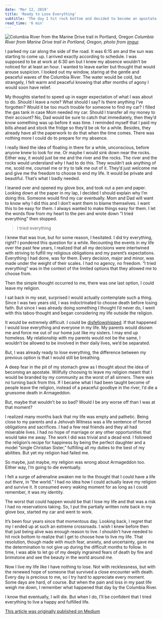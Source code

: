 ```yaml
---
date: 'Mar 12, 2019'
title: 'Ready to Lose Everything'
subtitle: 'The day I hit rock bottom and decided to become an apostate.'
read_time: '6 min'
---
```


![Columbia River from the Marine Drive trail in Portland, Oregon](/images/columbia-river.png)
_Columbia River from Marine Drive trail in Portland, Oregon, photo from [imgur](https://imgur.com/ZHzQH7V)._

I parked my car along the side of the road. It was 6:15 am and the sun was starting to come up. I arrived exactly according to schedule. I was supposed to be at work at 6:30 am but I knew my absence wouldn’t be noticed for at least an hour. I wanted to leave earlier but thought that would arouse suspicion. I looked out my window, staring at the gentle and peaceful waves of the Columbia River. The water would be cold, but strangely, I felt warm and peaceful knowing that after months of agony I would soon have relief.

My thoughts started to speed up in eager expectation of what I was about to do. Should I leave a note? What should I say? Is there anything I’ve forgotten? Would it be too much trouble for someone to find my car? I filled the gas tank in case Mom needed my car. Should I transfer all my money to their account? No, Dad would be sure to catch that immediately, then they’d know something was up before it was time. I reminded myself that I paid my bills ahead and stock the fridge so they’d be ok for a while. Besides, they already have all the paperwork to do that when the time comes. There was nothing more I could do to prepare for my absence.

I really liked the idea of floating in there for a while, unconscious, before anyone knew to look for me. Or maybe I would sink down near the rocks. Either way, it would just be me and the river and the rocks. The river and the rocks would understand why I had to do this. They wouldn’t ask anything of me, scold me, counsel me or try to talk me out of it. They’d just welcome me and give me the freedom to choose to end my life. It would be private and beautiful. That’s what I badly needed.

I leaned over and opened my glove box, and took out a pen and paper. Looking down at the paper in my lap, I decided I should explain why I’m doing this. Someone would find my car eventually. Mom and Dad will want to know why I did this and I don’t want them to blame themselves. I want this to be easy for them. I always wanted to make things easy for them. I let the words flow from my heart to the pen and wrote down “I tried everything” then stopped.

> I tried everything

I knew that was true, but for some reason, I hesitated. I did try everything, right? I pondered this question for a while. Recounting the events in my life over the past few years, I realized that all my decisions were intertwined with striving to fulfill my religious obligations and my parent’s expectations. Everything I had done, was for them. Every decision, major and minor, was made under the weight of their scales. I had no agency, no freedom. “I tried everything” was in the context of the limited options that they allowed me to choose from.

Then the simple thought occurred to me, there was one last option, I could leave my religion.

I sat back in my seat, surprised I would actually contemplate such a thing. Since I was two years old, I was indoctrinated to choose death before losing faith. But since I was already doing something I thought I’d never do, I went with this taboo thought and began considering my life outside the religion.

It would be extremely difficult. I could be [disfellowshipped](https://www.jwfacts.com/watchtower/disfellowship-shunning.php). If that happened I would lose everything and everyone in my life. My parents would disown me and force me out of our home just like my sisters. I may end up homeless. My relationship with my parents would not be the same, I wouldn’t be allowed to be involved in their daily lives, we’d be separated.

But, I was already ready to lose everything, the difference between my previous option is that I would still be breathing.

A deep fear in the pit of my stomach grew as I thought about the idea of becoming an apostate. Willfully choosing to leave my religion meant that I would be branded by my community as the worst of all sinners. There was no turning back from this. If I became what I had been taught become of people leave the religion, instead of a peaceful goodbye in the river, I’d die a gruesome death in Armageddon.

But, maybe that wouldn’t be so bad? Would I be any worse off than I was at that moment?

I realized many months back that my life was empty and pathetic. Being close to my parents and a Jehovah Witness was a life sentence of forced obligations and sacrifices. I had a few real friends and they all had miserable lives. I had no hope of marriage or any other opportunities that would take me away. The work I did was trivial and a dead end. I followed the religion’s recipe for happiness by being the perfect daughter and a model “single Christian Sister,” fulfilling all my duties to the best of my abilities. But yet my religion had failed me.

So maybe, just maybe, my religion was wrong about Armageddon too. Either way, I’m going to die eventually.

I felt a surge of adrenaline awaken me to the thought that I could have a life _out there_, in “the world.” I had no idea how I could actually leave my religion and survive it. It consumed every waking moment for as long as I could remember, it was my identity.

The worst that could happen would be that I lose my life and that was a risk I had no reservations taking. So, I put the partially written note back in my glove box, started my car and went to work.

It’s been four years since that momentous day. Looking back, I regret that my I ended up at such an extreme crossroads. I wish I knew before then that just being alive was enough reason to live. I shouldn’t have needed to hit rock bottom to realize that I get to choose how to live my life. That resolution, though made with much fear, anxiety, and uncertainty, gave me the determination to not give up during the difficult months to follow. In time, I was able to let go of my deeply ingrained fears of death by fire and brimstone and see the beauty in the world around me.

Now I live my life like I have nothing to lose. Not with recklessness, but with the renewed hope of someone that survived a close encounter with death. Every day is precious to me, so I try hard to appreciate every moment. Some days are hard, of course. But when the pain and loss in my past life weigh me down, I remember what happened that day by the Columbia River.

I know that eventually, I will die. But when I do, I’ll be confident that I tried everything to live a happy and fulfilled life.

[This article was originally published on Medium](https://medium.com/@christylaguardia/ready-to-lose-everything-2aa073759fc5)
